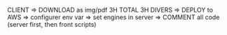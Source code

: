 CLIENT
    => DOWNLOAD as img/pdf                                          3H
                                                                    TOTAL 3H
DIVERS
    => DEPLOY to AWS
    => configurer env var
    => set engines in server
    => COMMENT all code (server first, then front scripts)

